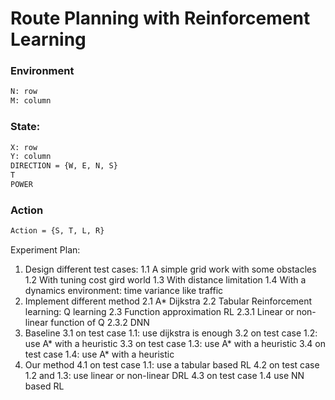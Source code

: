 # Route Planning with Reinforcement Learning


### Environment 
```bash
N: row
M: column 
```
### State:
```bash
X: row
Y: column
DIRECTION = {W, E, N, S}
T
POWER
```
### Action
```bash
Action = {S, T, L, R}
```


Experiment Plan:
1. Design different test cases:
    1.1 A simple grid work with some obstacles
    1.2 With tuning cost gird world
    1.3 With distance limitation
    1.4 With a dynamics environment: time variance like traffic
2. Implement different method
    2.1 A* Dijkstra
    2.2 Tabular Reinforcement learning: Q learning
    2.3 Function approximation RL
        2.3.1 Linear or non-linear function of Q
        2.3.2 DNN
3. Baseline 
    3.1 on test case 1.1: use dijkstra is enough
    3.2 on test case 1.2: use A* with a heuristic
    3.3 on test case 1.3: use A* with a heuristic
    3.4 on test case 1.4: use A* with a heuristic
4. Our method
    4.1 on test case 1.1: use a tabular based RL
    4.2 on test case 1.2 and 1.3: use linear or non-linear DRL
    4.3 on test case 1.4 use NN based RL